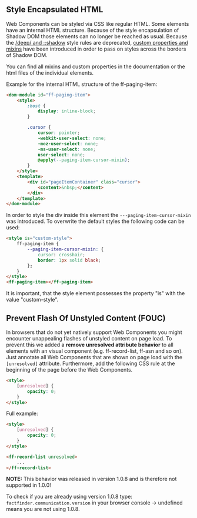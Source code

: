 ## Style Encapsulated HTML
Web Components can be styled via CSS like regular HTML. Some elements have an internal HTML structure.
Because of the style encapsulation of Shadow DOM those elements can no longer be reached as usual.
Because the [/deep/ and ::shadow](https://blog.polymer-project.org/announcements/2015/12/01/deprecating-deep/) 
style rules are deprecated, [custom properties and mixins](https://www.polymer-project.org/1.0/docs/devguide/styling.html)
have been introduced in order to pass on styles across the borders of Shadow DOM.

You can find all mixins and custom properties in the documentation or the html files of the individual elements.

Example for the internal HTML structure of the ff-paging-item:
```html
<dom-module id="ff-paging-item">
    <style>
        :host {
            display: inline-block;
        }

        .cursor {
            cursor: pointer;
            -webkit-user-select: none;
            -moz-user-select: none;
            -ms-user-select: none;
            user-select: none;
            @apply(--paging-item-cursor-mixin);
        }
    </style>
    <template>
        <div id="pageItemContainer" class="cursor">
            <content>&nbsp;</content>
        </div>
    </template>
</dom-module>
```

In order to style the div inside this element the `---paging-item-cursor-mixin` was introduced.
To overwrite the default styles the following code can be used:
```html
<style is="custom-style">
    ff-paging-item {
        --paging-item-cursor-mixin: {
            cursor: crosshair;
            border: 1px solid black;
        };
    }
</style>
<ff-paging-item></ff-paging-item>
```

It is important, that the style element possesses the property &quot;is&quot; with the value &quot;custom-style&quot;.

## Prevent Flash Of Unstyled Content (FOUC)
In browsers that do not yet natively support Web Components you might encounter unappealing flashes of unstyled content 
on page load. To prevent this we added a __remove unresolved attribute behavior__ to all elements with an visual 
component (e.g. ff-record-list, ff-asn and so on). Just annotate all Web Components that are shown on page load with the
`[unresolved]` attribute. Furthermore, add the following CSS rule at the beginning of the page before the Web 
Components.

```html
<style>
    [unresolved] {
        opacity: 0;
    }
</style>
```

Full example:
 
```html
<style>
    [unresolved] {
        opacity: 0;
    }
</style>

<ff-record-list unresolved>
    ...
</ff-record-list>
```

**NOTE:** This behavior was released in version 1.0.8 and is therefore not supported in 1.0.0!


To check if you are already using version 1.0.8 type: `factfinder.communication.version` in your browser console 
-> undefined means you are not using 1.0.8.
